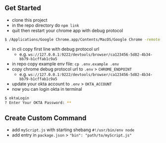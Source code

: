 ## Get Started

- clone this project
- in the repo directory do `npm link`
- quit then restart your chrome app with debug protocol

```bash
$ /Applications/Google Chrome.app/Contents/MacOS/Google Chrome -remote-debugging-port=9222
```

- in cli copy first line with debug protocol url
  - e.g. `ws://127.0.0.1:9222/devtools/browser/ca123456-5d82-4b34-bb79-b1cffab1c9a5`
- in repo copy example env file: `cp .env.example .env`
- copy chrome debug protocol url to `.env` > `CHROME_ENDPOINT`
  - e.g. `ws://127.0.0.1:9222/devtools/browser/ca123456-5d82-4b34-bb79-b1cffab1c9a5`
- update your okta account to `.env` > `OKTA_ACCOUNT`
- now you can login okta in terminal

```bash
$ oktaLogin
? Enter Your OKTA Password: **
```


## Create Custom Command

- add `myScript.js` with starting shebang `#!/usr/bin/env node`
- add entry in `package.json` > `"bin": "path/to/myScript.js"`